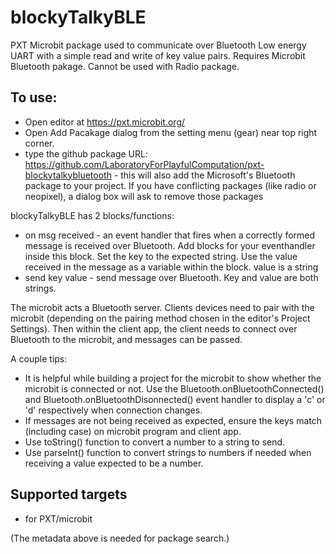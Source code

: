 # blockyTalkyBLE

PXT Microbit package used to communicate over Bluetooth Low energy UART with a simple read and write of key value pairs. Requires Microbit Bluetooth pakage. Cannot be used with Radio package.

## To use:
* Open editor at https://pxt.microbit.org/
* Open Add Pacakage dialog from the setting menu (gear) near top right corner.
* type the github package URL: https://github.com/LaboratoryForPlayfulComputation/pxt-blockytalkybluetooth - this will also add the Microsoft's Bluetooth package to your project. If you have conflicting packages (like radio or  neopixel), a dialog box will ask to remove those packages

blockyTalkyBLE has 2 blocks/functions:
* on msg received - an event handler that fires when a correctly formed message is received over Bluetooth. Add blocks for your eventhandler inside this block. Set the key to the expected string. Use the value received in the message as a variable within the block. value is a string
* send key value - send message over Bluetooth. Key and value are both strings. 

The microbit acts a Bluetooth server. Clients devices need to pair with the microbit (depending on the pairing method chosen in the editor's Project Settings). Then within the client app, the client needs to connect over Bluetooth to the microbit, and messages can be passed. 

A couple tips:
* It is helpful while building a project for the microbit to show whether the microbit is connected or not. Use the Bluetooth.onBluetoothConnected() and Bluetooth.onBluetoothDisonnected() event handler  to display a 'c' or 'd' respectively when connection changes.
* If messages are not being received as expected, ensure the keys match (including case) on microbit program and client app. 
* Use toString() function to convert a number to a string to send.
* Use parseInt() function to convert strings to numbers if needed when receiving a value expected to be a number.



## Supported targets
* for PXT/microbit

(The metadata above is needed for package search.)
